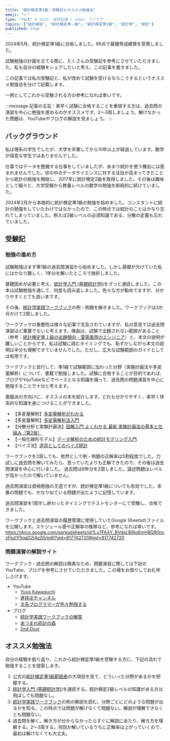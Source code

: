 ```yaml
---
title: "統計検定準1級：受験記とオススメ勉強法"
emoji: "📈"
type: "tech" # tech: 技術記事 / idea: アイデア
topics: ["統計検定", "統計検定準一級", "統計検定準1級", "統計学", "統計"]
published: true
---
```


2024年5月、統計検定準1級に合格しました。89点で最優秀成績賞を受賞しました。

試験勉強の計画を立てる際に、たくさんの受験記を参考にさせていただきました。私も自分の経験をシェアしたいと考え、この記事を書きました。

この記事では私の受験記と、私が改めて試験を受けるならこうするというオススメ勉強法を分けて記載します。

一例としてこれから受験される方の参考になれば幸いです。

<!-- textlint-disable -->
:::message
記事の主旨：素早く試験に合格することを重視する方は、過去問の演習を中心に勉強を進めるのがオススメです。2～3周しましょう。解けなかった問題は、YouTubeやブログの解説を見ましょう。
:::
<!-- textlint-enable -->

## バックグラウンド

私は理系の学生でしたが、大学を卒業してから10年以上が経過しています。数学が得意な学生ではありませんでした。

仕事ではデータを整備する仕事をしていましたが、あまり統計を使う機会には恵まれませんでした。世の中のデータサイエンスに対する注目が高まってきたことから統計の勉強を開始し、2017年に統計検定2級を取得しました。その後は趣味として細々と、大学受験から教養レベルの数学の勉強を断続的に続けていました。

2024年2月から本格的に統計検定準1級の勉強を始めました。コンスタントに統計の勉強をしていたわけではなかったので、この時点では統計のことはかなり忘れてしまっていました。例えば2級レベルの必須知識である、分散の定義も忘れていました。



## 受験記

### 勉強の進め方

試験勉強はまず準1級の過去問演習から始めました。しかし基礎が欠けていた私にはかなり難しく、1年分を解いたところで挫折しました。

基礎固めが必要と考え、[統計学入門 (基礎統計学Ⅰ)](https://www.utp.or.jp/book/b300857.html)をざっと通読しました。この本は試験勉強を通して、何度も読み返しました。色々な方が勧めてますが、分かりやすくとても良い本です。

その後、[統計学実践ワークブック](https://www.gakujutsu.co.jp/product/978-4-7806-0852-6/)の例・例題を解きました。ワークブックは3か月かけて2周しました。

ワークブックの重要性は様々な記事で言及されていますが、私の意見では過去問演習ほど重要でないと考えます。理由は、試験で出題されない範囲があること（参考：[統計検定準１級の出題傾向 - 雷電風雨のエンジニア](https://mimikousi.com/statistical-certificate-pre1/#i-6)）と、本文の説明が難しいことからです。私は試験に挑むタイミングでも、恥ずかしながら本文の説明は半分も理解できていませんでした。ただし、広大な試験範囲のガイドとしては有用です。

ワークブックと並行して、準1級で試験範囲に加わった分野（実験計画法や多変量解析）について、書籍で勉強しました。試験に合格することが目的であれば、ブログやYouTubeなどでベースとなる知識を補って、過去問の問題演習を中心に勉強することで十分と考えます。

書籍派の方向けに、オススメの本を紹介します。どれも分かりやすく、素早く体系的な知識を身につけることができました。
* 【多変量解析】[多変量解析がわかる](https://gihyo.jp/book/2011/978-4-7741-4639-3)
* 【多変量解析】[多変量解析法入門](https://www.saiensu.co.jp/search/?isbn=978-4-7819-0980-6&y=2001)
* 【分散分析と実験計画法】[図解入門 よくわかる 最新 実験計画法の基本と仕組み［第2版］](https://www.shuwasystem.co.jp/book/9784798059877.html)
* 【一般化線形モデル】[データ解析のための統計モデリング入門](https://www.iwanami.co.jp/book/b257893.html)
* 【ベイズ法】[道具としてのベイズ統計](https://www.njg.co.jp/book/9784534046475/)

ワークブックを2周しても、依然として例・例題の正解率は5割程度でした。力試しに過去問を解いてみたら、思っていたよりも正解できたので、その後は過去問演習を中心に行いました。
過去問は6年分を2周しました。論述問題はレベルが高かったので解いていません。

過去問演習は資格勉強の王道ですが、統計検定準1級についても有効でした。本番の問題でも、かなり似ている問題が出たように記憶しています。

過去問演習を1周半し終わったタイミングでテストセンターにて受験し、合格できました。

ワークブックと過去問演習の履歴管理に使用していたGoogle Sheetsのファイルを公開します。スケジュール感や正解率の推移など、参考になれば幸いです。
https://docs.google.com/spreadsheets/d/1Lx7FA4Y_BVdxLB9Io6mH8Q90nczFkzIYfiqaD2i4a20/edit?gid=817742720#gid=817742720


### 問題演習の解説サイト

ワークブック・過去問の解説は簡素なため、問題演習に際しては下記のYouTube、ブログを参考にさせていただきました。この場をお借りしてお礼申し上げます。
* YouTube
    - [Yuya Kawaguchi](https://www.youtube.com/@Yuya-Kawaguchi)
    - [進捗卍チャンネル](https://www.youtube.com/@%E9%80%B2%E6%8D%97%E3%83%81%E3%83%A3%E3%83%B3%E3%83%8D%E3%83%AB)
    - [文系プログラマーが色々勉強する](https://www.youtube.com/@%E6%96%87%E7%B3%BB%E3%83%97%E3%83%AD%E3%82%B0%E3%83%A9%E3%83%9E%E3%83%BC%E3%81%8C%E8%89%B2%E3%80%85%E5%8B%89%E5%BC%B7%E3%81%99)
* ブログ
    - [統計学実践ワークブックの解答](https://note.com/ebikazuki/m/mbf291a25bef3)
    - [あつまれ統計の森](https://www.hello-statisticians.com/toukeikentei-semi1)
    - [2nd Door](https://2nd-door.com/category/toukei-kentei/pre-1st)



## オススメ勉強法

自分の経験を振り返り、これから統計検定準1級を受験する方に、下記の流れで勉強することを提案します。

1. 公式の[統計検定準1級範囲表](https://www.toukei-kentei.jp/wp-content/uploads/grade1semi_hani_190628_2-20240430150234-20240430150234.pdf)の大項目を見て、どういった分野があるかを把握する。
2. [統計学入門 (基礎統計学Ⅰ)](https://www.utp.or.jp/book/b300857.html)を通読する。統計検定2級レベルの知識がある方は飛ばしても問題なし。
3. [統計学実践ワークブック](https://www.gakujutsu.co.jp/product/978-4-7806-0852-6/)の例の解説を読む。分野ごとにどのような問題が出るかを知る。この時点では問題が解けなくて問題ない。解説が理解できなくとも問題ない。
4. 過去問を解く。解き方が分からなかったらすぐに解説にあたり、解き方を理解する。2～3周する。何回か解いているうちに正解率は上がっていくので、最初は解けなくても大丈夫。
